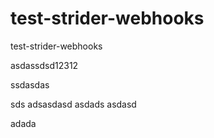 test-strider-webhooks
=====================

test-strider-webhooks

asdassdsd12312

ssdasdas

sds adsasdasd
asdads
asdasd

adada
